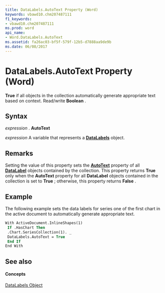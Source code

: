 ```yaml
---
title: DataLabels.AutoText Property (Word)
keywords: vbawd10.chm207487111
f1_keywords:
- vbawd10.chm207487111
ms.prod: word
api_name:
- Word.DataLabels.AutoText
ms.assetid: fa26ac03-bf5f-579f-12b5-d7888aa9de9b
ms.date: 06/08/2017
---
```



# DataLabels.AutoText Property (Word)

 **True** if all objects in the collection automatically generate appropriate text based on context. Read/write **Boolean** .


## Syntax

 _expression_ . **AutoText**

 _expression_ A variable that represents a **[DataLabels](datalabels-object-word.md)** object.


## Remarks

Setting the value of this property sets the **[AutoText](datalabel-autotext-property-word.md)** property of all **[DataLabel](datalabel-object-word.md)** objects contained by the collection. This property returns **True** only when the **AutoText** property for all **DataLabel** objects contained in the collection is set to **True** ; otherwise, this property returns **False** .


## Example

The following example sets the data labels for series one of the first chart in the active document to automatically generate appropriate text.


```vb
With ActiveDocument.InlineShapes(1) 
 If .HasChart Then 
 .Chart.SeriesCollection(1). _ 
 DataLabels.AutoText = True 
 End If 
End With
```


## See also


#### Concepts


[DataLabels Object](datalabels-object-word.md)

